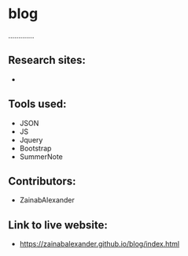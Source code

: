 # blog
.............

## Research sites:
- 
## Tools used:
- JSON
- JS
- Jquery
- Bootstrap
- SummerNote


## Contributors:
- ZainabAlexander

## Link to live website:
- https://zainabalexander.github.io/blog/index.html
